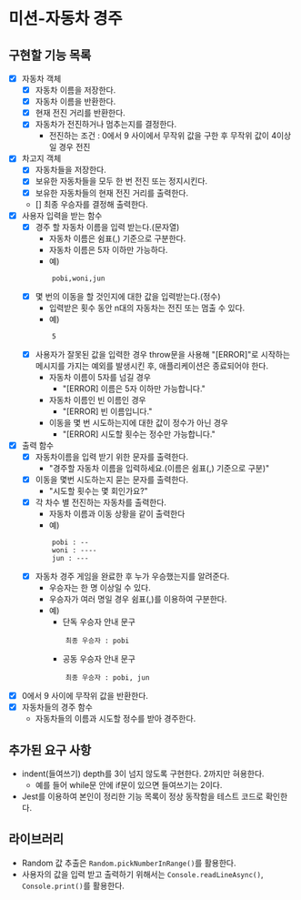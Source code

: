 # 미션-자동차 경주 

## 구현할 기능 목록
- [x] 자동차 객체
    - [x] 자동차 이름을 저장한다.
    - [x] 자동차 이름을 반환한다.
    - [x] 현재 전진 거리를 반환한다.
    - [x] 자동차가 전진하거나 멈추는지를 결정한다.
        - 전진하는 조건 : 0에서 9 사이에서 무작위 값을 구한 후 무작위 값이 4이상일 경우 전진
- [x] 차고지 객체
    - [x] 자동차들을 저장한다.
    - [x] 보유한 자동차들을 모두 한 번 전진 또는 정지시킨다.
    - [x] 보유한 자동차들의 현재 전진 거리를 출력한다.
    - [] 최종 우승자를 결정해 출력한다.
- [x] 사용자 입력을 받는 함수
    - [x] 경주 할 자동차 이름을 입력 받는다.(문자열)
        - 자동차 이름은 쉼표(,) 기준으로 구분한다.
        - 자동차 이름은 5자 이하만 가능하다.
        - 예) 
        ```
            pobi,woni,jun
        ```
    - [x] 몇 번의 이동을 할 것인지에 대한 값을 입력받는다.(정수)
        - 입력받은 횟수 동안 n대의 자동차는 전진 또는 멈출 수 있다.
        - 예)
        ```
            5
        ```
    - [x] 사용자가 잘못된 값을 입력한 경우 throw문을 사용해 "[ERROR]"로 시작하는 메시지를 가지는 예외를 발생시킨 후, 애플리케이션은 종료되어야 한다.
        - 자동차 이름이 5자를 넘길 경우
            - "[ERROR] 이름은 5자 이하만 가능합니다."
        - 자동차 이름인 빈 이름인 경우
            - "[ERROR] 빈 이름입니다."
        - 이동을 몇 번 시도하는지에 대한 값이 정수가 아닌 경우
            - "[ERROR] 시도할 횟수는 정수만 가능합니다."
- [x] 출력 함수
    - [x] 자동차이름을 입력 받기 위한 문자를 출력한다.
        - "경주할 자동차 이름을 입력하세요.(이름은 쉼표(,) 기준으로 구분)"
    - [x] 이동을 몇번 시도하는지 묻는 문자를 출력한다.
        - "시도할 횟수는 몇 회인가요?"
    - [x] 각 차수 별 전진하는 자동차를 출력한다.
        - 자동차 이름과 이동 상황을 같이 출력한다
        - 예)
        ```
            pobi : --
            woni : ----
            jun : ---
        ```
    - [x] 자동차 경주 게임을 완료한 후 누가 우승했는지를 알려준다.
        - 우승자는 한 명 이상일 수 있다.
        - 우승자가 여러 명일 경우 쉼표(,)를 이용하여 구분한다.
        - 예)
            - 단독 우승자 안내 문구
            ```
                최종 우승자 : pobi
            ```
            - 공동 우승자 안내 문구
            ```
                최종 우승자 : pobi, jun
            ```
- [x] 0에서 9 사이에 무작위 값을 반환한다.
- [x] 자동차들의 경주 함수
    - 자동차들의 이름과 시도할 정수를 받아 경주한다.

## 추가된 요구 사항
- indent(들여쓰기) depth를 3이 넘지 않도록 구현한다. 2까지만 혀용한다.
    - 예를 들어 while문 안에 if문이 있으면 들여쓰기는 2이다.
- Jest를 이용하여 본인이 정리한 기능 목록이 정상 동작함을 테스트 코드로 확인한다.

## 라이브러리
- Random 값 추출은 `Random.pickNumberInRange()`를 활용한다.
- 사용자의 값을 입력 받고 출력하기 위해서는 `Console.readLineAsync()`, `Console.print()`를 활용한다.